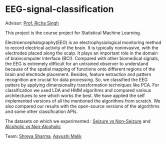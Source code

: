 # EEG-signal-classification

Advisor: [Prof. Richa Singh]()

This project is the course project for Statistical Machine Learning.

Electroencephalography(EEG) is an electrophysiological monitoring method to record electrical activity of the brain. It is typically noninvasive, with the  electrodes placed along the scalp. It plays an important role in the domain of braincomputer interface (BCI). Compared with other biomedical signals, the EEG is extremely difficult for an untrained observer to understand because of the spatial mapping of functions onto different regions of the brain and electrode placement. Besides, feature extraction and pattern recognition are crucial for data processing. So, we classified the EEG patters by applying dimensionality transformation techniques like PCA. For classification we used LDA and HMM algorihms and compared various architectures to see which works the best. We have applied the self implemented versions of all the mentioned the algorithms from scratch. We also compared our results with the open-source versions of the algorithms and some other classification APIs.

The datasets on which we experimented : [Seizure vs Non-Seizure](https://archive.ics.uci.edu/ml/datasets/Epileptic+Seizure+Recognition) and [Alcoholic vs Non-Alcoholic](https://archive.ics.uci.edu/ml/datasets/EEG+Database)

Team: [Shreya Sharma](https://www.linkedin.com/in/shreya-sharma-1ab130112/), [Aayushi Malik](https://www.linkedin.com/in/aayushi-malik-7522a7185/)

